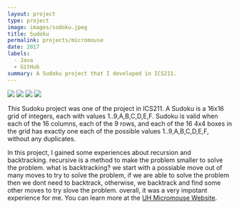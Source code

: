 ```yaml
---
layout: project
type: project
image: images/sodoku.jpeg
title: Sudoku
permalink: projects/micromouse
date: 2017
labels:
  - Java
  - GitHub
summary: A Sudoku project that I developed in ICS211.
---
```


  <img class="ui image" src="../images/micromouse-robot.png">
  <img class="ui image" src="../images/micromouse-robot-2.jpg">
  <img class="ui image" src="../images/micromouse.jpg">
  <img class="ui image" src="../images/micromouse-circuit.png">

This Sudoku project was one of the project in ICS211. A Sudoku is a 16x16 grid of integers, each with values 1..9,A,B,C,D,E,F.
Sudoku is valid when each of the 16 columns, each of the 9 rows, and each of the 16 4x4 boxes in the grid has exactly one each of the possible values 1..9,A,B,C,D,E,F, without any duplicates.

In this project, I gained some experiences about recursion and backtracking. recursive is a method to make the problem smaller to solve the problem. what is backtracking? we start with a possiable move out of many moves to try to solve the problem, if we are able to solve the problem then we dont need to backtrack, otherwise, we backtrack and find some other moves to try slove the problem. overall, it was a very impotant experience for me.
You can learn more at the [UH Micromouse Website](http://www-ee.eng.hawaii.edu/~mmouse/about.html).



